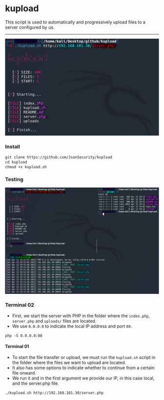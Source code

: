 # kupload
This script is used to automatically and progressively upload files to a server configured by us.

---

<img src="https://github.com/JsonSecurity/Images/blob/main/scripts/kupload_1.png" />

### Install

```
git clone https://github.com/JsonSecurity/kupload
cd kupload
chmod +x kupload.sh
```

### Testing

<img src="https://github.com/JsonSecurity/Images/blob/main/scripts/kupload_test.png" />

### Terminal 02

- First, we start the server with PHP in the folder where the `index.php`, `server.php` and `uploads/` files are located.
- We use `0.0.0.0` to indicate the local IP address and port `80`.

```
php -S 0.0.0.0:80 
```

#### Terminal 01

- To start the file transfer or upload, we must run the `kupload.sh` script in the folder where the files we want to upload are located.
- It also has some options to indicate whether to continue from a certain file onward.
- We run it and in the first argument we provide our IP, in this case local, and the server.php file.

```
./kupload.sh http://192.168.101.30/server.php
```





